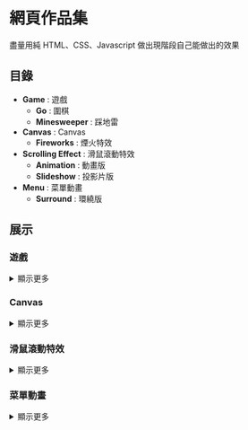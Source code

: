 # 網頁作品集

盡量用純 HTML、CSS、Javascript 做出現階段自己能做出的效果

## 目錄

-   **Game** : 遊戲
    -   **Go** : 圍棋
    -   **Minesweeper** : 踩地雷
-   **Canvas** : Canvas
    -   **Fireworks** : 煙火特效
-   **Scrolling Effect** : 滑鼠滾動特效
    -   **Animation** : 動畫版
    -   **Slideshow** : 投影片版
-   **Menu** : 菜單動畫
    -   **Surround** : 環繞版

## 展示

### 遊戲

<details><summary>顯示更多</summary>

#### 圍棋

![展示圍棋0](Images/Go_0.gif '展示圍棋0')

> 當棋子沒氣時會被提子，但當出現打劫(無限互相提子)時，需要找劫材後，才能再提劫

![展示圍棋1](Images/Go_1.gif '展示圍棋1')

> 棋子無法自殺，但是如果下在的是自殺處，卻可以吃掉對方棋子時，此步不算自殺棋

#### 踩地雷

> 踩到地雷就會死

</details>

### Canvas

<details><summary>顯示更多</summary>

#### 煙火特效

</details>

### 滑鼠滾動特效

<details><summary>顯示更多</summary>


#### 滑鼠滾動特效(動畫)

![滑鼠滾動特效0](Images/Scrolling_Effect.gif '滑鼠滾動特效')

> 滑鼠滾輪滾到哪，動畫效果就播到哪

#### 滑鼠滾動特效(投影片)

> 設定滾動吸附方式即可

</details>

### 菜單動畫

<details><summary>顯示更多</summary>


#### 菜單動畫(環繞)

![菜單動畫0](Images/Menu_Surround.gif '菜單動畫0')

> 菜單開關的動畫

</details>